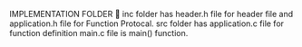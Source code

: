 IMPLEMENTATION FOLDER 📁
inc folder has header.h file for header file and application.h file for Function Protocal.
src folder has application.c file for function definition
main.c file is main() function.
